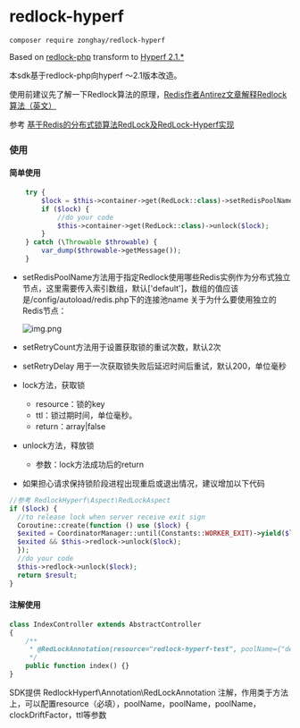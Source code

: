 # redlock-hyperf

```
composer require zonghay/redlock-hyperf
```
Based on [redlock-php](https://github.com/ronnylt/redlock-php) transform to [Hyperf  2.1.*](https://github.com/hyperf/hyperf) 

本sdk基于redlock-php向hyperf ～2.1版本改造。

使用前建议先了解一下Redlock算法的原理，[Redis作者Antirez文章解释Redlock算法（英文）](http://antirez.com/news/77)

参考
[基于Redis的分布式锁算法RedLock及RedLock-Hyperf实现](https://segmentfault.com/a/1190000039663994)
### 使用

#### 简单使用
```php
    try {
        $lock = $this->container->get(RedLock::class)->setRedisPoolName()->setRetryCount(1)->lock('redlock-hyperf-test', 60000);
        if ($lock) {
            //do your code
            $this->container->get(RedLock::class)->unlock($lock);
        }
    } catch (\Throwable $throwable) {
        var_dump($throwable->getMessage());
    }
```
* setRedisPoolName方法用于指定Redlock使用哪些Redis实例作为分布式独立节点，这里需要传入索引数组，默认['default']，数组的值应该是/config/autoload/redis.php下的连接池name
  关于为什么要使用独立的Redis节点：
  
  ![img.png](img.png)
* setRetryCount方法用于设置获取锁的重试次数，默认2次
* setRetryDelay 用于一次获取锁失败后延迟时间后重试，默认200，单位毫秒
* lock方法，获取锁
  * resource：锁的key
  * ttl：锁过期时间，单位毫秒。
  * return：array|false
* unlock方法，释放锁
  * 参数：lock方法成功后的return
* 如果担心请求保持锁阶段进程出现重启或退出情况，建议增加以下代码
```php
//参考 RedlockHyperf\Aspect\RedLockAspect
if ($lock) {
  //to release lock when server receive exit sign
  Coroutine::create(function () use ($lock) {
  $exited = CoordinatorManager::until(Constants::WORKER_EXIT)->yield($lock['validity']);
  $exited && $this->redlock->unlock($lock);
  });
  //do your code
  $this->redlock->unlock($lock);
  return $result;
}
```
  
#### 注解使用
```php
class IndexController extends AbstractController
{
    /**
     * @RedLockAnnotation(resource="redlock-hyperf-test", poolName={"default"})
     */
    public function index() {}
}
```
SDK提供 RedlockHyperf\Annotation\RedLockAnnotation 注解，作用类于方法上，可以配置resource（必填），poolName，poolName，poolName，clockDriftFactor，ttl等参数
